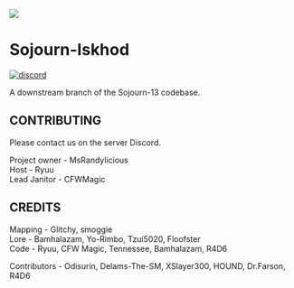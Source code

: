 ![](placeholder)
# Sojourn-Iskhod
[![discord](https://discordapp.com/api/guilds/255035529085583360/widget.png)](https://discord.gg/e9dGKqJQTz)


A downstream branch of the Sojourn-13 codebase.

## CONTRIBUTING

Please contact us on the server Discord. 

Project owner - MsRandylicious<br/>
Host - Ryuu<br/>
Lead Janitor - CFWMagic

## CREDITS

Mapping - Glitchy, smoggie<br/>
Lore - Bamhalazam, Yo-Rimbo, Tzui5020, Floofster<br/>
Code - Ryuu, CFW Magic, Tennessee, Bamhalazam, R4D6<br/>

Contributors - Odisurin, Delams-The-SM, XSlayer300, HOUND, Dr.Farson, R4D6<br/>


